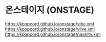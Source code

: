 # 온스테이지 (ONSTAGE)
https://kpopcord.github.io/onstage/vibe.xml  
https://kpopcord.github.io/onstage/vlive.xml  
https://kpopcord.github.io/onstage/navertv.xml  
